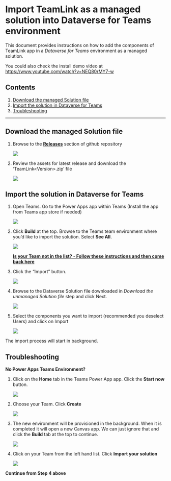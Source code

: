 ﻿# Import TeamLink as a managed solution into Dataverse for Teams environment 

This document provides instructions on how to add the components of TeamLink app in a *Dataverse for Teams* environment as a managed solution.  

You could also check the install demo video at https://www.youtube.com/watch?v=NEQ80rMY7-w 


## Contents 

1. [Download the managed Solution file](#p1)
1. [Import the solution in Dataverse for Teams](#p2)
1. [Troubleshooting](#p3)
---

## Download the managed Solution file<a name="p1"></a>

1. Browse to the **[Releases](https://github.com/stuartridout/teamlink/releases)** section of github repository 

   ![](./images/01.jpeg)


1. Review the assets for latest release and download the ‘TeamLink\<Version>.zip’ file 

   ![](images/02.jpeg)


## Import the solution in Dataverse for Teams<a name="p2"></a>

1. Open Teams. Go to the Power Apps app within Teams (Install the app from Teams app store if needed) 

   ![](images/03.jpeg)


1. Click **Build** at the top.  Browse to the Teams team environment where you’d like to import the solution. Select **See All**. 

   ![](images/04.jpeg)
   
   [**Is your Team not in the list? - Follow these instructions and then come back here**](#p3)


1. Click the “Import” button. 

   ![](images/05.jpeg)


1. Browse to the Dataverse Solution file downloaded in *Download the unmanaged Solution file* step and click Next. 

   ![](images/06.jpeg)


1. Select the components you want to import (recommended you deselect Users) and click on Import 

   ![](images/07.jpeg)

The import process will start in background.


## Troubleshooting<a name="p3"></a>

**No Power Apps Teams Environment?**

1. Click on the **Home** tab in the Teams Power App app.  Click the **Start now** button.

   ![](images/t01.jpg)
   

1. Choose your Team.  Click **Create**

   ![](images/t02.jpg)

   
1. The new environment will be provisioned in the background.  When it is completed it will open a new Canvas app.  We can just ignore that and click the **Build** tab at the top to continue.

   ![](images/t03.jpg)


1. Click on your Team from the left hand list.  Click **Import your solution**

   ![](images/04a.jpeg)

   
**Continue from Step 4 above**
